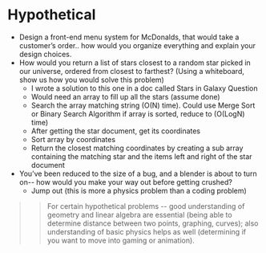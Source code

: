 # Hypothetical

- Design a front-end menu system for McDonalds, that would take a customer’s order.. how would you organize everything and explain your design choices.
- How would you return a list of stars closest to a random star picked in our universe, ordered from closest to farthest?  (Using a whiteboard, show us how you would solve this problem)
  - I wrote a solution to this one in a doc called Stars in Galaxy Question
  - Would need an array to fill up all the stars (assume done)
  - Search the array matching string (O(N) time).  Could use Merge Sort or Binary Search Algorithm if array is sorted, reduce to (O(LogN) time)
  - After getting the star document, get its coordinates
  - Sort array by coordinates
  - Return the closest matching coordinates by creating a sub array containing the matching star and the items left and right of the star document
- You’ve been reduced to the size of a bug, and a blender is about to turn on-- how would you make your way out before getting crushed?  
  - Jump out (this is more a physics problem than a coding problem)

>> For certain hypothetical problems -- good understanding of geometry and linear algebra are essential (being able to determine distance between two points, graphing, curves); also understanding of basic physics helps as well (determining if you want to move into gaming or animation).
